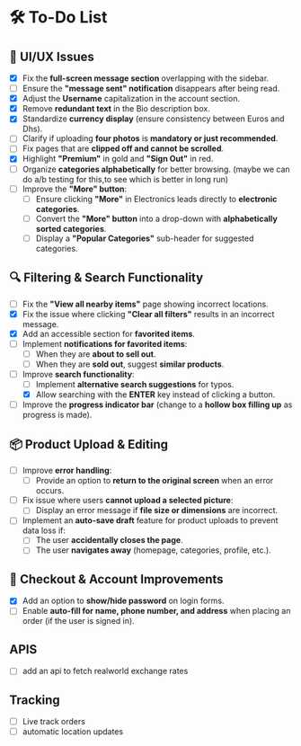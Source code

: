 # 🛠 To-Do List

## 🎨 UI/UX Issues

- [x] Fix the **full-screen message section** overlapping with the sidebar.
- [ ] Ensure the **"message sent" notification** disappears after being read.
- [x] Adjust the **Username** capitalization in the account section.
- [x] Remove **redundant text** in the Bio description box.
- [x] Standardize **currency display** (ensure consistency between Euros and Dhs).
- [ ] Clarify if uploading **four photos** is **mandatory or just recommended**.
- [ ] Fix pages that are **clipped off and cannot be scrolled**.
- [x] Highlight **"Premium"** in gold and **"Sign Out"** in red.
- [ ] Organize **categories alphabetically** for better browsing. (maybe we can do a/b testing for this,to see which is better in long run)
- [ ] Improve the **"More" button**:
  - [ ] Ensure clicking **"More"** in Electronics leads directly to **electronic categories**.
  - [ ] Convert the **"More" button** into a drop-down with **alphabetically sorted categories**.
  - [ ] Display a **"Popular Categories"** sub-header for suggested categories.

## 🔍 Filtering & Search Functionality

- [ ] Fix the **"View all nearby items"** page showing incorrect locations.
- [x] Fix the issue where clicking **"Clear all filters"** results in an incorrect message.
- [x] Add an accessible section for **favorited items**.
- [ ] Implement **notifications for favorited items**:
  - [ ] When they are **about to sell out**.
  - [ ] When they are **sold out**, suggest **similar products**.
- [ ] Improve **search functionality**:
  - [ ] Implement **alternative search suggestions** for typos.
  - [x] Allow searching with the **ENTER** key instead of clicking a button.
- [ ] Improve the **progress indicator bar** (change to a **hollow box filling up** as progress is made).

## 📦 Product Upload & Editing

- [ ] Improve **error handling**:
  - [ ] Provide an option to **return to the original screen** when an error occurs.
- [ ] Fix issue where users **cannot upload a selected picture**:
  - [ ] Display an error message if **file size or dimensions** are incorrect.
- [ ] Implement an **auto-save draft** feature for product uploads to prevent data loss if:
  - [ ] The user **accidentally closes the page**.
  - [ ] The user **navigates away** (homepage, categories, profile, etc.).

## 🛒 Checkout & Account Improvements

- [x] Add an option to **show/hide password** on login forms.
- [ ] Enable **auto-fill for name, phone number, and address** when placing an order (if the user is signed in).

## APIS

- [ ] add an api to fetch realworld exchange rates


## Tracking
- [ ] Live track orders
- [ ] automatic location updates
